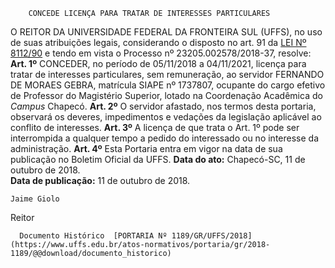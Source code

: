         CONCEDE LICENÇA PARA TRATAR DE INTERESSES PARTICULARES  

 O REITOR DA UNIVERSIDADE FEDERAL DA FRONTEIRA SUL (UFFS), no uso de suas atribuições legais, considerando o disposto no art. 91 da [LEI Nº 8112/90](http://www.planalto.gov.br/ccivil_03/leis/l8112cons.htm)  e tendo em vista o Processo nº 23205.002578/2018-37, resolve:   **Art. 1º** CONCEDER, no período de 05/11/2018 a 04/11/2021, licença para tratar de interesses particulares, sem remuneração, ao servidor FERNANDO DE MORAES GEBRA, matrícula SIAPE nº 1737807, ocupante do cargo efetivo de Professor do Magistério Superior, lotado na Coordenação Acadêmica do *Campus* Chapecó.   **Art. 2º** O servidor afastado, nos termos desta portaria, observará os deveres, impedimentos e vedações da legislação aplicável ao conflito de interesses.   **Art. 3º** A licença de que trata o Art. 1º pode ser interrompida a qualquer tempo a pedido do interessado ou no interesse da administração.   **Art. 4º** Esta Portaria entra em vigor na data de sua publicação no Boletim Oficial da UFFS.      **Data do ato:** Chapecó-SC, 11 de outubro de 2018.   
 **Data de publicação:**  11 de outubro de 2018. 

    Jaime Giolo   
 Reitor 

      Documento Histórico  [PORTARIA Nº 1189/GR/UFFS/2018](https://www.uffs.edu.br/atos-normativos/portaria/gr/2018-1189/@@download/documento_historico)     
      
